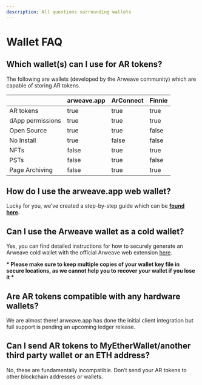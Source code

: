 ```yaml
---
description: All questions surrounding wallets
---
```


# Wallet FAQ

## **Which wallet(s) can I use for AR tokens?**

The following are wallets (developed by the Arweave community)  which are capable of storing AR tokens.

<table><thead><tr><th> </th><th data-type="checkbox">arweave.app</th><th data-type="checkbox">ArConnect</th><th data-type="checkbox">Finnie</th></tr></thead><tbody><tr><td>AR tokens</td><td>true</td><td>true</td><td>true</td></tr><tr><td>dApp permissions</td><td>true</td><td>true</td><td>true</td></tr><tr><td>Open Source</td><td>true</td><td>true</td><td>false</td></tr><tr><td>No Install</td><td>true</td><td>false</td><td>false</td></tr><tr><td>NFTs</td><td>false</td><td>true</td><td>true</td></tr><tr><td>PSTs</td><td>false</td><td>true</td><td>false</td></tr><tr><td>Page Archiving</td><td>false</td><td>true</td><td>true</td></tr></tbody></table>

## **How do I use the arweave.app web wallet?**

Lucky for you, we’ve created a step-by-step guide which can be [**found here**](https://docs.arweave.org/info/wallets/arweave-web-extension-wallet)**.**

## **Can I use the Arweave wallet as a cold wallet?**

Yes, you can find detailed instructions for how to securely generate an Arweave cold wallet with the official Arweave web extension [here](https://docs.arweave.org/info/wallets/generating-cold-wallet).

**\* Please make sure to keep multiple copies of your wallet key file in secure locations, as we cannot help you to recover your wallet if you lose it \***

## **Are AR tokens compatible with any hardware wallets?**

We are almost there! arweave.app has done the initial client integration but full support is pending an upcoming ledger release.

## **Can I send AR tokens to MyEtherWallet/another third party wallet or an ETH address?**

No, these are fundamentally incompatible. Don’t send your AR tokens to other blockchain addresses or wallets.
